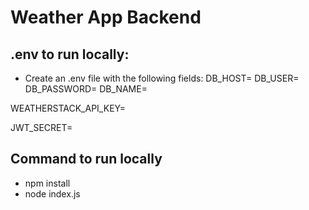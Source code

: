 # Weather App Backend

## .env to run locally:
- Create an .env file with the following fields:
DB_HOST=
DB_USER=
DB_PASSWORD=
DB_NAME=

WEATHERSTACK_API_KEY=

JWT_SECRET=

## Command to run locally
- npm install
- node index.js